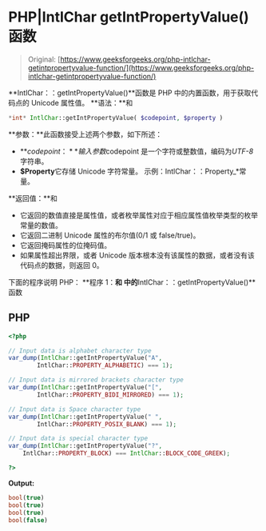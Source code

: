 # PHP|IntlChar getIntPropertyValue()函数

> Original: [https://www.geeksforgeeks.org/php-intlchar-getintpropertyvalue-function/](https://www.geeksforgeeks.org/php-intlchar-getintpropertyvalue-function/)

**IntlChar：：getIntPropertyValue()**函数是 PHP 中的内置函数，用于获取代码点的 Unicode 属性值。
**语法：**和

```php
*int* IntlChar::getIntPropertyValue( $codepoint, $property )
```

**参数：**此函数接受上述两个参数，如下所述：

*   **$codepoint：**输入参数$codepoint 是一个字符或整数值，编码为*UTF-8*字符串。
*   **$Property**它存储 Unicode 字符常量。 示例：IntlChar：：Property_*常量。

**返回值：**和

*   它返回的数值直接是属性值，或者枚举属性对应于相应属性值枚举类型的枚举常量的数值。
*   它返回二进制 Unicode 属性的布尔值(0/1 或 false/true)。
*   它返回掩码属性的位掩码值。
*   如果属性超出界限，或者 Unicode 版本根本没有该属性的数据，或者没有该代码点的数据，则返回 0。

下面的程序说明 PHP：
**程序 1：**和
中的**IntlChar：：getIntPropertyValue()**函数

## PHP

```php
<?php

// Input data is alphabet character type
var_dump(IntlChar::getIntPropertyValue("A",
        IntlChar::PROPERTY_ALPHABETIC) === 1);

// Input data is mirrored brackets character type
var_dump(IntlChar::getIntPropertyValue("[",
        IntlChar::PROPERTY_BIDI_MIRRORED) === 1);

// Input data is Space character type
var_dump(IntlChar::getIntPropertyValue(" ",
        IntlChar::PROPERTY_POSIX_BLANK) === 1);

// Input data is special character type
var_dump(IntlChar::getIntPropertyValue("?",
    IntlChar::PROPERTY_BLOCK) === IntlChar::BLOCK_CODE_GREEK);

?>
```

**Output:** 

```php
bool(true)
bool(true)
bool(true)
bool(false)
```